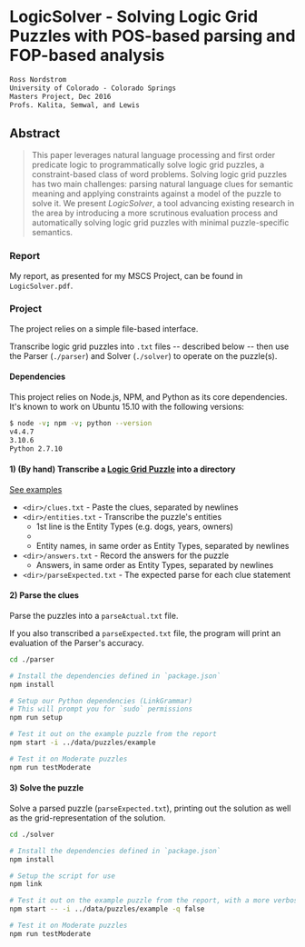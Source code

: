 # LogicSolver - Solving Logic Grid Puzzles with POS-based parsing and FOP-based analysis
```html
Ross Nordstrom
University of Colorado - Colorado Springs
Masters Project, Dec 2016
Profs. Kalita, Semwal, and Lewis
```

## Abstract
> This paper leverages natural language processing and first order predicate logic
to programmatically solve logic grid puzzles, a constraint-based class of word problems.
Solving logic grid puzzles has two main challenges: parsing natural language clues for
semantic meaning and applying constraints against a model of the puzzle to solve it.
We present *LogicSolver*, a tool advancing existing research in the area by introducing
a more scrutinous evaluation process and automatically solving logic grid puzzles
with minimal puzzle-specific semantics.


### Report
My report, as presented for my MSCS Project, can be found in `LogicSolver.pdf`. 


### Project
The project relies on a simple file-based interface.

Transcribe logic grid puzzles into `.txt` files -- described below -- then use the Parser (`./parser`) and Solver (`./solver`)
to operate on the puzzle(s).

#### Dependencies
This project relies on Node.js, NPM, and Python as its core dependencies.
It's known to work on Ubuntu 15.10 with the following versions:

```sh
$ node -v; npm -v; python --version
v4.4.7
3.10.6
Python 2.7.10
```

#### 1) (By hand) Transcribe a [Logic Grid Puzzle](http://www.logic-puzzles.org/) into a directory
[See examples](./data/puzzles/example)

* `<dir>/clues.txt`       - Paste the clues, separated by newlines
* `<dir>/entities.txt`    - Transcribe the puzzle's entities
  * 1st line is the Entity Types (e.g. dogs, years, owners)
  * <Empty Line>
  * Entity names, in same order as Entity Types, separated by newlines
* `<dir>/answers.txt`     - Record the answers for the puzzle
  * Answers, in same order as Entity Types, separated by newlines
* `<dir>/parseExpected.txt`    - The expected parse for each clue statement

#### 2) Parse the clues
Parse the puzzles into a `parseActual.txt` file.

If you also transcribed a `parseExpected.txt` file,
the program will print an evaluation of the Parser's accuracy.

```sh
cd ./parser

# Install the dependencies defined in `package.json`
npm install

# Setup our Python dependencies (LinkGrammar)
# This will prompt you for `sudo` permissions
npm run setup

# Test it out on the example puzzle from the report
npm start -i ../data/puzzles/example

# Test it on Moderate puzzles
npm run testModerate
```

#### 3) Solve the puzzle
Solve a parsed puzzle (`parseExpected.txt`), printing out the solution as well as the grid-representation of the solution.

```sh
cd ./solver

# Install the dependencies defined in `package.json`
npm install

# Setup the script for use
npm link

# Test it out on the example puzzle from the report, with a more verbose output
npm start -- -i ../data/puzzles/example -q false

# Test it on Moderate puzzles
npm run testModerate
```


